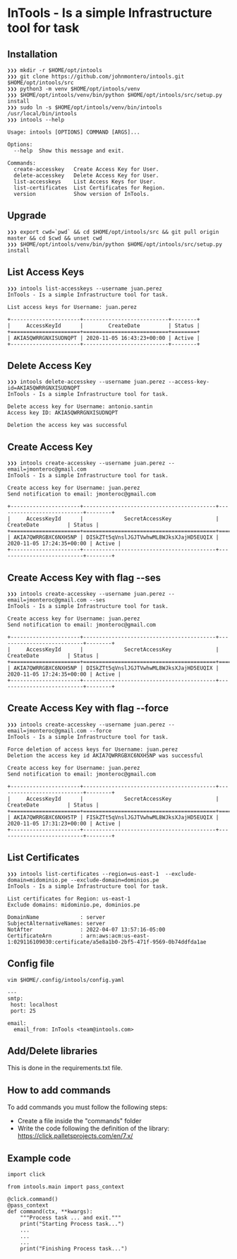 InTools - Is a simple Infrastructure tool for task
===================================================


Installation
------------
```console
❯❯❯ mkdir -r $HOME/opt/intools
❯❯❯ git clone https://github.com/johnmontero/intools.git $HOME/opt/intools/src
❯❯❯ python3 -m venv $HOME/opt/intools/venv
❯❯❯ $HOME/opt/intools/venv/bin/python $HOME/opt/intools/src/setup.py install
❯❯❯ sudo ln -s $HOME/opt/intools/venv/bin/intools /usr/local/bin/intools
❯❯❯ intools --help

Usage: intools [OPTIONS] COMMAND [ARGS]...

Options:
  --help  Show this message and exit.

Commands:
  create-accesskey   Create Access Key for User.
  delete-accesskey   Delete Access Key for User.
  list-accesskeys    List Access Keys for User.
  list-certificates  List Certificates for Region.
  version            Show version of InTools.
```

Upgrade
-------
```console
❯❯❯ export cwd=`pwd` && cd $HOME/opt/intools/src && git pull origin master && cd $cwd && unset cwd
❯❯❯ $HOME/opt/intools/venv/bin/python $HOME/opt/intools/src/setup.py install
```

List Access Keys
----------------
```console
❯❯❯ intools list-accesskeys --username juan.perez
InTools - Is a simple Infrastructure tool for task.

List access keys for Username: juan.perez

+----------------------+---------------------------+--------+
|     AccessKeyId      |        CreateDate         | Status |
+======================+===========================+========+
| AKIA5QWRRGNXISUDNQPT | 2020-11-05 16:43:23+00:00 | Active |
+----------------------+---------------------------+--------+
```

Delete Access Key
-----------------
```console
❯❯❯ intools delete-accesskey --username juan.perez --access-key-id=AKIA5QWRRGNXISUDNQPT
InTools - Is a simple Infrastructure tool for task.

Delete access key for Username: antonio.santin
Access key ID: AKIA5QWRRGNXISUDNQPT

Deletion the access key was successful
```

Create Access Key
-----------------
```console
❯❯❯ intools create-accesskey --username juan.perez --email=jmonteroc@gmail.com
InTools - Is a simple Infrastructure tool for task.

Create access key for Username: juan.perez
Send notification to email: jmonteroc@gmail.com

+----------------------+------------------------------------------+---------------------------+--------+
|     AccessKeyId      |             SecretAccessKey              |        CreateDate         | Status |
+======================+==========================================+===========================+========+
| AKIA7QWRRGBXC6NXH5NP | DISkZTt5qVnslJGJTVwhwML8WJksXJajHD5EUQIX | 2020-11-05 17:24:35+00:00 | Active |
+----------------------+------------------------------------------+---------------------------+--------+
```

Create Access Key with flag --ses
---------------------------------
```console
❯❯❯ intools create-accesskey --username juan.perez --email=jmonteroc@gmail.com --ses
InTools - Is a simple Infrastructure tool for task.

Create access key for Username: juan.perez
Send notification to email: jmonteroc@gmail.com

+----------------------+------------------------------------------+---------------------------+--------+
|     AccessKeyId      |             SecretAccessKey              |        CreateDate         | Status |
+======================+==========================================+===========================+========+
| AKIA7QWRRGBXC6NXH5NP | DISkZTt5qVnslJGJTVwhwML8WJksXJajHD5EUQIX | 2020-11-05 17:24:35+00:00 | Active |
+----------------------+------------------------------------------+---------------------------+--------+
```

Create Access Key with flag --force
-----------------------------------
```console
❯❯❯ intools create-accesskey --username juan.perez --email=jmonteroc@gmail.com --force
InTools - Is a simple Infrastructure tool for task.

Force deletion of access keys for Username: juan.perez
Deletion the access key id AKIA7QWRRGBXC6NXH5NP was successful

Create access key for Username: juan.perez
Send notification to email: jmonteroc@gmail.com

+----------------------+------------------------------------------+---------------------------+--------+
|     AccessKeyId      |             SecretAccessKey              |        CreateDate         | Status |
+======================+==========================================+===========================+========+
| AKIA7QWRRGBXC6NXH5TP | FISkZTt5qVnslJGJTVwhwML8WJksXJajHD5EUQIX | 2020-11-05 17:31:23+00:00 | Active |
+----------------------+------------------------------------------+---------------------------+--------+
```

List Certificates
-----------------
```console
❯❯❯ intools list-certificates --region=us-east-1  --exclude-domain=midominio.pe --exclude-domain=dominios.pe
InTools - Is a simple Infrastructure tool for task.

List certificates for Region: us-east-1
Exclude domains: midominio.pe, dominios.pe

DomainName             : server
SubjectAlternativeNames: server
NotAfter               : 2022-04-07 13:57:16-05:00
CertificateArn         : arn:aws:acm:us-east-1:029116109030:certificate/a5e8a1b0-2bf5-471f-9569-0b74ddfda1ae
```

Config file
-----------
```console
vim $HOME/.config/intools/config.yaml

---
smtp:
 host: localhost
 port: 25

email:
  email_from: InTools <team@intools.com>
```

Add/Delete libraries
--------------------
This is done in the requirements.txt file.

How to add commands
-------------------
To add commands you must follow the following steps:
* Create a file inside the "commands" folder
* Write the code following the definition of the library: https://click.palletsprojects.com/en/7.x/

Example code
------------

```console
import click

from intools.main import pass_context

@click.command()
@pass_context
def command(ctx, **kwargs):
    """Process task ... and exit."""
    print("Starting Process task...")
    ...
    ...
    ...
    print("Finishing Process task...")
```

